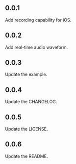 ## 0.0.1
Add recording capability for iOS.

## 0.0.2
Add real-time audio waveform.

## 0.0.3
Update the example.

## 0.0.4
Update the CHANGELOG.

## 0.0.5
Update the LICENSE.

## 0.0.6
Update the README.
